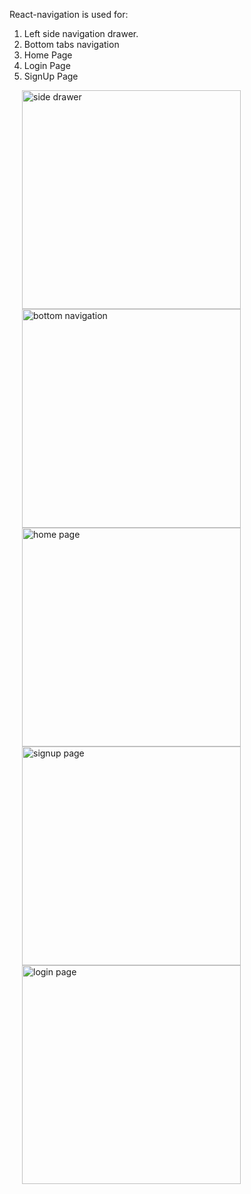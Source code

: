 React-navigation is used for:  
1. Left side navigation drawer.   
2. Bottom tabs navigation  
3. Home Page  
4. Login Page  
5. SignUp Page  


<div style="float:right">
<img src="https://user-images.githubusercontent.com/53833059/76706413-4a7a8280-670d-11ea-9e9f-3437ece3638b.jpg" width="350" title="side drawer" hspace=20>

<img src="https://user-images.githubusercontent.com/53833059/76706391-2028c500-670d-11ea-82b6-50a643138977.jpg" width="350" title="bottom navigation" hspace=20>
</div>

<div style="float:right">
<img src="https://user-images.githubusercontent.com/53833059/76706390-1f902e80-670d-11ea-94d1-5f1e31f9a70e.jpg" width="350" title="home page" hspace=20>

<img src="https://user-images.githubusercontent.com/53833059/76706202-cd9ad900-670b-11ea-92f9-d3cb67964d32.jpg" width="350" title="signup page" hspace=20>
</div>

<img src="https://user-images.githubusercontent.com/53833059/76706204-cecc0600-670b-11ea-87d3-54575b50b9d4.jpg" width="350" title="login page" hspace=20>
